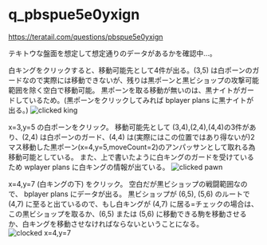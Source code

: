 # q_pbspue5e0yxign
https://teratail.com/questions/pbspue5e0yxign

テキトウな盤面を想定して想定通りのデータがあるかを確認中…。

白キングをクリックすると、移動可能先として4件が出る。(3,5) は白ポーンのガードなので実際には移動できないが、残りは黒ポーンと黒ビショップの攻撃可能範囲を除く空白で移動可能。
黒ポーンを取る移動が無いのは、黒ナイトがガードしているため。(黒ポーンをクリックしてみれば bplayer plans に黒ナイトが出る。)
![clicked king](https://github.com/Jimbe-github/q_pbspue5e0yxign/assets/62501697/fc4d3455-3492-4c36-8efa-09ee2b2f0e89)

x=3,y=5 の白ポーンをクリック。
移動可能先として (3,4),(2,4),(4,4)の3件があり、(2,4) は白ポーンのガード、(4,4) は(実際にはこの位置ではあり得ないが)2マス移動した黒ポーン(x=4,y=5,moveCount=2)のアンパッサンとして取れる為移動可能としている。
また、上で書いたように白キングのガードを受けているため wplayer plans に白キングの情報が出ている。
![clicked pawn](https://github.com/Jimbe-github/q_pbspue5e0yxign/assets/62501697/f5e13144-0c43-4692-8855-c8387b8b23ed)

x=4,y=7 (白キングの下) をクリック。
空白だが黒ビショップの戦闘範囲なので、 bplayer plans にデータが出る。
黒ビショップが (6,5), (5,6) のルートで (4,7) に至ると出ているので、もし白キングが (4,7) に居る=チェックの場合は、この黒ビショップを取るか、(6,5) または (5,6) に移動できる駒を移動させるか、白キングを移動させなければならないということになる。
![clocked x=4,y=7](https://github.com/Jimbe-github/q_pbspue5e0yxign/assets/62501697/bb077ecd-c398-4005-8794-46e2af5660d9)
